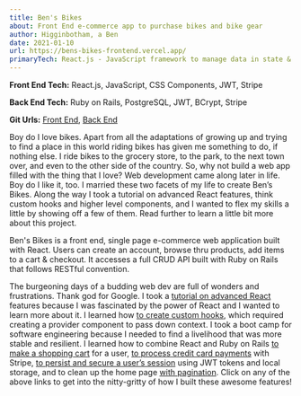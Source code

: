 ```yaml
---
title: Ben's Bikes
about: Front End e-commerce app to purchase bikes and bike gear
author: Higginbotham, a Ben
date: 2021-01-10
url: https://bens-bikes-frontend.vercel.app/
primaryTech: React.js - JavaScript framework to manage data in state & to employ JS methods and functions| Ruby on Rails - ORM to scaffold back end API| CSS-Components - Styling tool to add custom design to components| Click link for full tech specs & my personal video walkthru of the code!
---
```


**Front End Tech:** React.js, JavaScript, CSS Components, JWT, Stripe

**Back End Tech:** Ruby on Rails, PostgreSQL, JWT, BCrypt, Stripe

**Git Urls:** [Front End](https://github.com/bicycleben88/bens_bikes_frontend), [Back End](https://github.com/bicycleben88/bens_bikes_backend)

Boy do I love bikes. Apart from all the adaptations of growing up and trying to find a place in this world riding bikes has given me something to do, if nothing else. I ride bikes to the grocery store, to the park, to the next town over, and even to the other side of the country. So, why not build a web app filled with the thing that I love? Web development came along later in life. Boy do I like it, too. I married these two facets of my life to create Ben’s Bikes. Along the way I took a tutorial on advanced React features, think custom hooks and higher level components, and I wanted to flex my skills a little by showing off a few of them. Read further to learn a little bit more about this project.

Ben's Bikes is a front end, single page e-commerce web application built with React. Users can create an account, browse thru products, add items to a cart & checkout. It accesses a full CRUD API built with Ruby on Rails that follows RESTful convention.

The burgeoning days of a budding web dev are full of wonders and frustrations. Thank god for Google. I took a [tutorial on advanced React](https://advancedreact.com/) features because I was fascinated by the power of React and I wanted to learn more about it. I learned how [to create custom hooks](/custom-hooks), which required creating a provider component to pass down context. I took a boot camp for software engineering because I needed to find a livelihood that was more stable and resilient. I learned how to combine React and Ruby on Rails [to make a shopping cart](/shopping-cart) for a user, [to process credit card payments](/stripe-credit-card-payments) with Stripe, [to persist and secure a user’s session](/jwt-tokens-local-storage) using JWT tokens and local storage, and to clean up the home page [with pagination](/pagination). Click on any of the above links to get into the nitty-gritty of how I built these awesome features!
